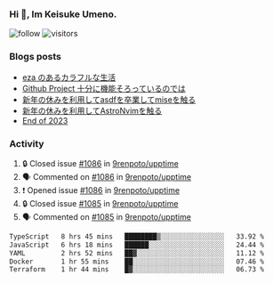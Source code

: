 ### Hi 👋, Im Keisuke Umeno.

<!--
**9renpoto/9renpoto** is a ✨ _special_ ✨ repository because its `README.md` (this file) appears on your GitHub profile.

Here are some ideas to get you started:

- 🔭 I’m currently working on ...
- 🌱 I’m currently learning ...
- 👯 I’m looking to collaborate on ...
- 🤔 I’m looking for help with ...
- 💬 Ask me about ...
- 📫 How to reach me: ...
- 😄 Pronouns: ...
- ⚡ Fun fact: ...
-->

![follow](https://img.shields.io/github/followers/9renpoto?label=Follow&style=social)
![visitors](https://komarev.com/ghpvc/?username=9renpoto&label=Profile%20views&color=0e75b6&style=flat)

### Blogs posts

<!-- BLOG-POST-LIST:START -->
- [eza のあるカラフルな生活](https://9renpoto.win/entry/2024/02/01/eza)
- [Github Project 十分に機能そろっているのでは](https://9renpoto.win/entry/2024/01/14/gh-projects)
- [新年の休みを利用してasdfを卒業してmiseを触る](https://9renpoto.win/entry/2024/01/07/mise)
- [新年の休みを利用してAstroNvimを触る](https://9renpoto.win/entry/2024/01/03/new-year-holidays)
- [End of 2023](https://9renpoto.win/entry/2023/12/31/end)
<!-- BLOG-POST-LIST:END -->

### Activity

<!--START_SECTION:activity-->
1. 🔒 Closed issue [#1086](https://github.com/9renpoto/upptime/issues/1086) in [9renpoto/upptime](https://github.com/9renpoto/upptime)
2. 🗣 Commented on [#1086](https://github.com/9renpoto/upptime/issues/1086#issuecomment-1931597231) in [9renpoto/upptime](https://github.com/9renpoto/upptime)
3. ❗ Opened issue [#1086](https://github.com/9renpoto/upptime/issues/1086) in [9renpoto/upptime](https://github.com/9renpoto/upptime)
4. 🔒 Closed issue [#1085](https://github.com/9renpoto/upptime/issues/1085) in [9renpoto/upptime](https://github.com/9renpoto/upptime)
5. 🗣 Commented on [#1085](https://github.com/9renpoto/upptime/issues/1085#issuecomment-1931342359) in [9renpoto/upptime](https://github.com/9renpoto/upptime)
<!--END_SECTION:activity-->

<!--START_SECTION:waka-->

```txt
TypeScript   8 hrs 45 mins   ████████▒░░░░░░░░░░░░░░░░   33.92 %
JavaScript   6 hrs 18 mins   ██████░░░░░░░░░░░░░░░░░░░   24.44 %
YAML         2 hrs 52 mins   ██▓░░░░░░░░░░░░░░░░░░░░░░   11.12 %
Docker       1 hr 55 mins    ██░░░░░░░░░░░░░░░░░░░░░░░   07.46 %
Terraform    1 hr 44 mins    █▓░░░░░░░░░░░░░░░░░░░░░░░   06.73 %
```

<!--END_SECTION:waka-->
